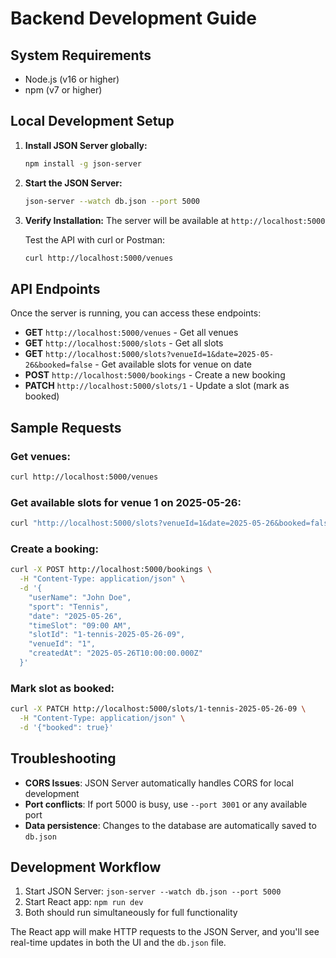 
# Backend Development Guide

## System Requirements
- Node.js (v16 or higher)
- npm (v7 or higher)

## Local Development Setup

1. **Install JSON Server globally:**
   ```bash
   npm install -g json-server
   ```

2. **Start the JSON Server:**
   ```bash
   json-server --watch db.json --port 5000
   ```

3. **Verify Installation:**
   The server will be available at `http://localhost:5000`
   
   Test the API with curl or Postman:
   ```bash
   curl http://localhost:5000/venues
   ```

## API Endpoints

Once the server is running, you can access these endpoints:

- **GET** `http://localhost:5000/venues` - Get all venues
- **GET** `http://localhost:5000/slots` - Get all slots
- **GET** `http://localhost:5000/slots?venueId=1&date=2025-05-26&booked=false` - Get available slots for venue on date
- **POST** `http://localhost:5000/bookings` - Create a new booking
- **PATCH** `http://localhost:5000/slots/1` - Update a slot (mark as booked)

## Sample Requests

### Get venues:
```bash
curl http://localhost:5000/venues
```

### Get available slots for venue 1 on 2025-05-26:
```bash
curl "http://localhost:5000/slots?venueId=1&date=2025-05-26&booked=false"
```

### Create a booking:
```bash
curl -X POST http://localhost:5000/bookings \
  -H "Content-Type: application/json" \
  -d '{
    "userName": "John Doe",
    "sport": "Tennis",
    "date": "2025-05-26",
    "timeSlot": "09:00 AM",
    "slotId": "1-tennis-2025-05-26-09",
    "venueId": "1",
    "createdAt": "2025-05-26T10:00:00.000Z"
  }'
```

### Mark slot as booked:
```bash
curl -X PATCH http://localhost:5000/slots/1-tennis-2025-05-26-09 \
  -H "Content-Type: application/json" \
  -d '{"booked": true}'
```

## Troubleshooting

- **CORS Issues**: JSON Server automatically handles CORS for local development
- **Port conflicts**: If port 5000 is busy, use `--port 3001` or any available port
- **Data persistence**: Changes to the database are automatically saved to `db.json`

## Development Workflow

1. Start JSON Server: `json-server --watch db.json --port 5000`
2. Start React app: `npm run dev`
3. Both should run simultaneously for full functionality

The React app will make HTTP requests to the JSON Server, and you'll see real-time updates in both the UI and the `db.json` file.
